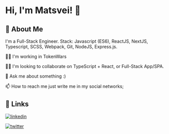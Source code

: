 # Hi, I'm Matsvei! 👋

## 🚀 About Me
I'm a Full-Stack Engineer.
Stack: Javascript (ES6), ReactJS, NextJS, Typescript, SCSS, Webpack, Git, NodeJS, Express.js.

👩‍💻 I'm working in TokenWars

👯‍♀️ I'm looking to collaborate on TypeScript + React, or Full-Stack App/SPA.

💬 Ask me about something :)

📫 How to reach me just write me in my social networks;

## 🔗 Links
[![linkedin](https://img.shields.io/badge/linkedin-0A66C2?style=for-the-badge&logo=linkedin&logoColor=white)](https://www.linkedin.com/in/matsvei-dubaleka-922a77231/)

[![twitter](https://img.shields.io/badge/twitter-1DA1F2?style=for-the-badge&logo=twitter&logoColor=white)](https://twitter.com/osobov29)
